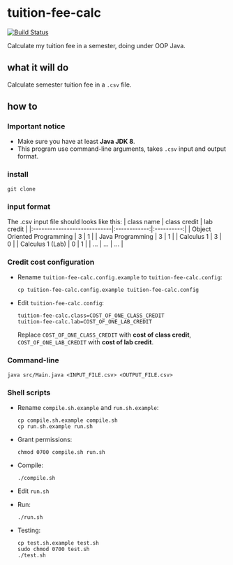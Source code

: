 # tuition-fee-calc
[![Build Status](https://dev.azure.com/19120338/trhgquan/_apis/build/status/trhgquan.tuition-fee-calc?branchName=main)](https://dev.azure.com/19120338/trhgquan/_build/latest?definitionId=2&branchName=main)

Calculate my tuition fee in a semester, doing under OOP Java.

## what it will do
Calculate semester tuition fee in a `.csv` file.

## how to
### Important notice
- Make sure you have at least __Java JDK 8__.
- This program use command-line arguments, takes `.csv` input and output format.

### install
```shell
git clone
```

### input format
The .csv input file should looks like this:
|          class name         | class credit | lab credit |
|:----------------------------|:------------:|:----------:|
| Object Oriented Programming |      3       |      1     |
| Java Programming            |      3       |      1     |
| Calculus 1                  |      3       |      0     |
| Calculus 1 (Lab)            |      0       |      1     |
| ...                         |     ...      |     ...    |

### Credit cost configuration
- Rename `tuition-fee-calc.config.example` to `tuition-fee-calc.config`:
  ```shell
  cp tuition-fee-calc.config.example tuition-fee-calc.config
  ```

- Edit `tuition-fee-calc.config`:
  ```config
  tuition-fee-calc.class=COST_OF_ONE_CLASS_CREDIT
  tuition-fee-calc.lab=COST_OF_ONE_LAB_CREDIT
  ```

  Replace `COST_OF_ONE_CLASS_CREDIT` with __cost of class credit__, `COST_OF_ONE_LAB_CREDIT` with __cost of lab credit__.
### Command-line
```shell
java src/Main.java <INPUT_FILE.csv> <OUTPUT_FILE.csv> 
```
### Shell scripts
- Rename `compile.sh.example` and `run.sh.example`:
  ```shell
  cp compile.sh.example compile.sh
  cp run.sh.example run.sh
  ```

- Grant permissions:
  ```shell
  chmod 0700 compile.sh run.sh
  ```

- Compile:
  ```shell
  ./compile.sh
  ```

- Edit `run.sh`
- Run:
  ```shell
  ./run.sh
  ```
- Testing:
  ```shell
  cp test.sh.example test.sh
  sudo chmod 0700 test.sh
  ./test.sh
  ```
